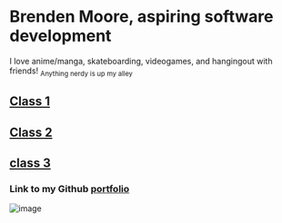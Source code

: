 # Brenden Moore, aspiring software development

I love anime/manga, skateboarding, videogames, and hangingout with friends! <sub>Anything nerdy is up my alley<sub/>

## [Class 1](reading_notes_class_1.md)
## [Class 2](reading_notes_class_2.md)
## [class 3](reading_notes_class_3.md)



### Link to my Github [portfolio](https://github.com/Brendeen)
![image](https://user-images.githubusercontent.com/112737001/193438269-f12b8d96-ae84-4f5c-a826-7fbc2992fac6.png)
